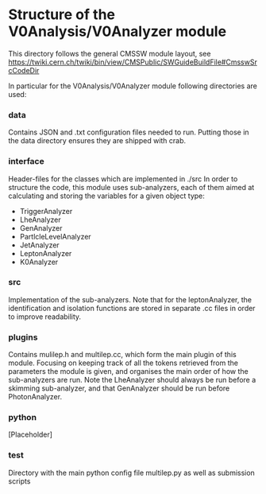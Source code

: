 # Structure of the V0Analysis/V0Analyzer module

This directory follows the general CMSSW module layout, see
https://twiki.cern.ch/twiki/bin/view/CMSPublic/SWGuideBuildFile#CmsswSrcCodeDir

In particular for the V0Analysis/V0Analyzer module following directories are used:

### data
Contains JSON and .txt configuration files needed to run.
Putting those in the data directory ensures they are shipped with crab.

### interface
Header-files for the classes which are implemented in ./src
In order to structure the code, this module uses sub-analyzers, each of them aimed at calculating and storing the variables for a given object type:
* TriggerAnalyzer
* LheAnalyzer
* GenAnalyzer
* PartlcleLevelAnalyzer
* JetAnalyzer
* LeptonAnalyzer
* K0Analyzer

### src
Implementation of the sub-analyzers. Note that for the leptonAnalyzer, the identification and isolation functions are stored in separate .cc files in order to improve readability.

### plugins
Contains mulilep.h and multilep.cc, which form the main plugin of this module. Focusing on keeping track of all the tokens retrieved from the parameters the module is given, and organises the main order of how the sub-analyzers are run.
Note the LheAnalyzer should always be run before a skimming sub-analyzer, and that GenAnalyzer should be run before PhotonAnalyzer.

### python
[Placeholder]

### test
Directory with the main python config file multilep.py as well as submission scripts

